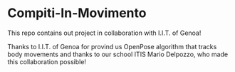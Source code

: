 # Compiti-In-Movimento
This repo contains out project in collaboration with I.I.T. of Genoa!

Thanks to I.I.T. of Genoa for provind us OpenPose algorithm that tracks body movements and thanks to our school ITIS Mario Delpozzo, who made this collaboration possible!
